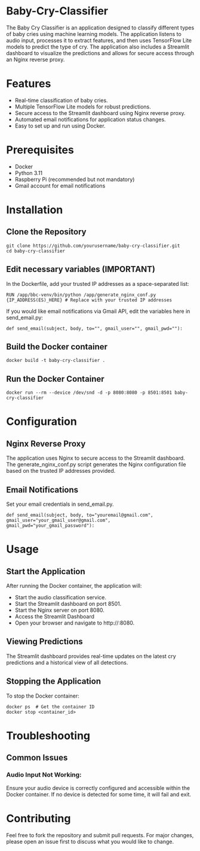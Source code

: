 # Baby-Cry-Classifier
The Baby Cry Classifier is an application designed to classify different types of baby cries using machine learning models. The application listens to audio input, processes it to extract features, and then uses TensorFlow Lite models to predict the type of cry. The application also includes a Streamlit dashboard to visualize the predictions and allows for secure access through an Nginx reverse proxy.  

# Features
- Real-time classification of baby cries.
- Multiple TensorFlow Lite models for robust predictions.
- Secure access to the Streamlit dashboard using Nginx reverse proxy.
- Automated email notifications for application status changes.
- Easy to set up and run using Docker.  

# Prerequisites
- Docker
- Python 3.11
- Raspberry Pi (recommended but not mandatory)
- Gmail account for email notifications  

# Installation
## Clone the Repository
```
git clone https://github.com/yourusername/baby-cry-classifier.git  
cd baby-cry-classifier
``` 

## Edit necessary variables (IMPORTANT)
In the Dockerfile, add your trusted IP addresses as a space-separated list:  
```
RUN /app/bbc-venv/bin/python /app/generate_nginx_conf.py {IP_ADDRESS(ES)_HERE} # Replace with your trusted IP addresses
```

If you would like email notifications via Gmail API, edit the variables here in send_email.py:  
```
def send_email(subject, body, to="", gmail_user="", gmail_pwd=""):
```

## Build the Docker container
```
docker build -t baby-cry-classifier .
```

## Run the Docker Container
```
docker run --rm --device /dev/snd -d -p 8080:8080 -p 8501:8501 baby-cry-classifier
```

# Configuration
## Nginx Reverse Proxy
The application uses Nginx to secure access to the Streamlit dashboard. The generate_nginx_conf.py script generates the Nginx configuration file based on the trusted IP addresses provided.  

## Email Notifications
Set your email credentials in send_email.py.  
```
def send_email(subject, body, to="youremail@gmail.com", gmail_user="your_gmail_user@gmail.com", gmail_pwd="your_gmail_password"):
```

# Usage
## Start the Application
After running the Docker container, the application will:  

- Start the audio classification service.
- Start the Streamlit dashboard on port 8501.
- Start the Nginx server on port 8080.
- Access the Streamlit Dashboard
- Open your browser and navigate to http://<your-host-ip>:8080.  

## Viewing Predictions
The Streamlit dashboard provides real-time updates on the latest cry predictions and a historical view of all detections.  

## Stopping the Application
To stop the Docker container:  
```
docker ps  # Get the container ID  
docker stop <container_id>
```

# Troubleshooting
## Common Issues
### Audio Input Not Working:
Ensure your audio device is correctly configured and accessible within the Docker container. If no device is detected for some time, it will fail and exit.  

# Contributing
Feel free to fork the repository and submit pull requests. For major changes, please open an issue first to discuss what you would like to change.
